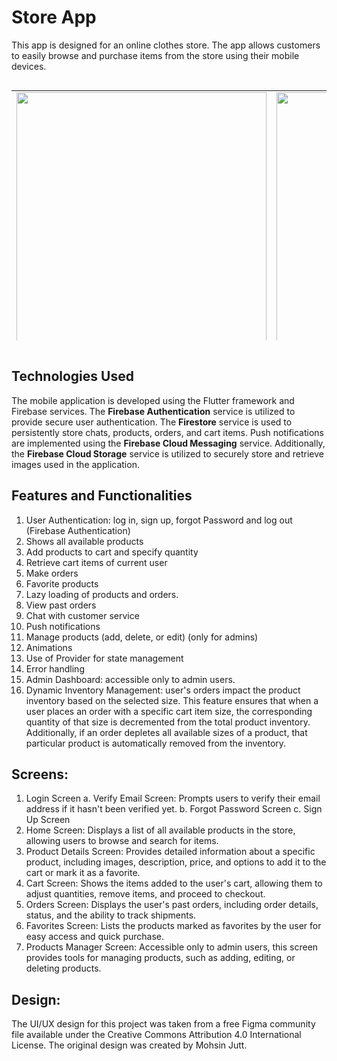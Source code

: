 # Store App
This app is designed for an online clothes store. The app allows customers to easily browse and purchase items from the store using their mobile devices.

<div style="overflow-x:auto;">
  <table style="height: 400px;">
    <tr>
      <td><img src="https://user-images.githubusercontent.com/40627412/236239935-1e4b1d33-9373-4096-81d7-7f4915081a5f.png" height="400"></td>
      <td><img src="https://user-images.githubusercontent.com/40627412/236240197-18ba04a2-c857-4e0d-989e-1b19b3545c6a.png" height="400"></td>
      <td><img src="https://user-images.githubusercontent.com/40627412/236240272-14db1dc1-a040-469a-ba13-a4326e4dd885.png" height="400"></td>
      <td><img src="https://user-images.githubusercontent.com/40627412/236240820-f589ab1f-0047-4d7e-9124-0dbe15e048c4.png" height="400"></td>
    </tr>
  </table>
</div>

## Technologies Used
The mobile application is developed using the Flutter framework and Firebase services. The **Firebase Authentication** service is utilized to provide secure user authentication. The **Firestore** service is used to persistently store chats, products, orders, and cart items. Push notifications are implemented using the **Firebase Cloud Messaging** service. Additionally, the **Firebase Cloud Storage** service is utilized to securely store and retrieve images used in the application.

## Features and Functionalities
1. User Authentication: log in, sign up, forgot Password and log out (Firebase Authentication)
2. Shows all available products
4. Add products to cart and specify quantity
5. Retrieve cart items of current user
6. Make orders
7. Favorite products
8. Lazy loading of products and orders.
9. View past orders
10. Chat with customer service
11. Push notifications
12. Manage products (add, delete, or edit) (only for admins)
13. Animations
14. Use of Provider for state management
15. Error handling
16. Admin Dashboard: accessible only to admin users.
17. Dynamic Inventory Management: user's orders impact the product inventory based on the selected size. This feature ensures that when a user places an order with a specific cart item size, the corresponding quantity of that size is decremented from the total product inventory. Additionally, if an order depletes all available sizes of a product, that particular product is automatically removed from the inventory.

## Screens:

1. Login Screen 
  a. Verify Email Screen: Prompts users to verify their email address if it hasn't been verified yet.
  b. Forgot Password Screen
  c. Sign Up Screen
3. Home Screen: Displays a list of all available products in the store, allowing users to browse and search for items.
4. Product Details Screen: Provides detailed information about a specific product, including images, description, price, and options to add it to the cart or mark it as a favorite.
5. Cart Screen: Shows the items added to the user's cart, allowing them to adjust quantities, remove items, and proceed to checkout.
6. Orders Screen: Displays the user's past orders, including order details, status, and the ability to track shipments.
7. Favorites Screen: Lists the products marked as favorites by the user for easy access and quick purchase.
8. Products Manager Screen: Accessible only to admin users, this screen provides tools for managing products, such as adding, editing, or deleting products.

## Design:

The UI/UX design for this project was taken from a free Figma community file available under the Creative Commons Attribution 4.0 International License. The original design was created by Mohsin Jutt.
